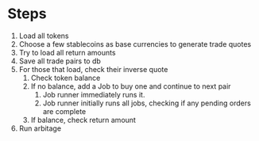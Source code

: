 
# Steps 
1. Load all tokens 
2. Choose a few stablecoins as base currencies to generate trade quotes 
3. Try to load all return amounts 
4. Save all trade pairs to db
5. For those that load, check their inverse quote 
   1. Check token balance 
   2. If no balance, add a Job to buy one and continue to next pair
      1. Job runner immediately runs it.
      2. Job runner initially runs all jobs, checking if any pending orders are complete
   3. If balance, check return amount
6. Run arbitage    